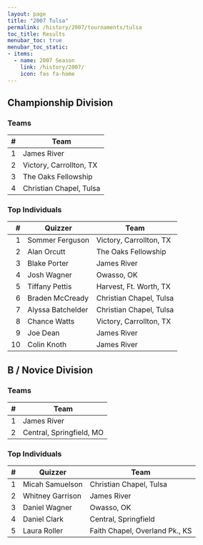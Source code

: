 ```yaml
---
layout: page
title: "2007 Tulsa"
permalink: /history/2007/tournaments/tulsa
toc_title: Results
menubar_toc: true
menubar_toc_static:
- items:
  - name: 2007 Season
    link: /history/2007/
    icon: fas fa-home
---
```


## Championship Division

### Teams

|    # | Team                    |
| ---: | ----------------------- |
|    1 | James River             |
|    2 | Victory, Carrollton, TX |
|    3 | The Oaks Fellowship     |
|    4 | Christian Chapel, Tulsa |

### Top Individuals

|    # | Quizzer           | Team                    |
| ---: | ----------------- | ----------------------- |
|    1 | Sommer Ferguson   | Victory, Carrollton, TX |
|    2 | Alan Orcutt       | The Oaks Fellowship     |
|    3 | Blake Porter      | James River             |
|    4 | Josh Wagner       | Owasso, OK              |
|    5 | Tiffany Pettis    | Harvest, Ft. Worth, TX  |
|    6 | Braden McCready   | Christian Chapel, Tulsa |
|    7 | Alyssa Batchelder | Christian Chapel, Tulsa |
|    8 | Chance Watts      | Victory, Carrollton, TX |
|    9 | Joe Dean          | James River             |
|   10 | Colin Knoth       | James River             |

## B / Novice Division

### Teams

|    # | Team                     |
| ---: | ------------------------ |
|    1 | James River              |
|    2 | Central, Springfield, MO |

### Top Individuals

|    # | Quizzer          | Team                           |
| ---: | ---------------- | ------------------------------ |
|    1 | Micah Samuelson  | Christian Chapel, Tulsa        |
|    2 | Whitney Garrison | James River                    |
|    3 | Daniel Wagner    | Owasso, OK                     |
|    4 | Daniel Clark     | Central, Springfield           |
|    5 | Laura Roller     | Faith Chapel, Overland Pk., KS |

